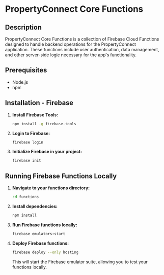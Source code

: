 # PropertyConnect Core Functions

## Description

PropertyConnect Core Functions is a collection of Firebase Cloud Functions designed to handle backend operations for the PropertyConnect application. These functions include user authentication, data management, and other server-side logic necessary for the app's functionality.

## Prerequisites

- Node.js
- npm

## Installation - Firebase

1. **Install Firebase Tools:**

   ```sh
   npm install -g firebase-tools
   ```

2. **Login to Firebase:**

   ```sh
   firebase login
   ```

3. **Initialize Firebase in your project:**
   ```sh
   firebase init
   ```

## Running Firebase Functions Locally

1. **Navigate to your functions directory:**

   ```sh
   cd functions
   ```

2. **Install dependencies:**

   ```sh
   npm install
   ```

3. **Run Firebase functions locally:**

   ```sh
   firebase emulators:start
   ```

4. **Deploy Firebase functions:**
   ```sh
   firebase deploy --only hosting
   ```
   This will start the Firebase emulator suite, allowing you to test your functions locally.
